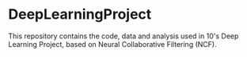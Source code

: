 # DeepLearningProject
This repository contains the code, data and analysis used in 10's Deep Learning Project, based on Neural Collaborative Filtering (NCF).
